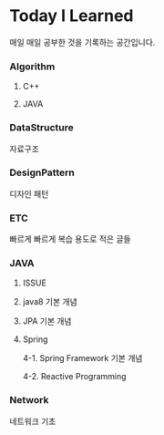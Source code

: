 # Today I Learned
매일 매일 공부한 것을 기록하는 공간입니다.

### Algorithm
1. C++

2. JAVA

### DataStructure
자료구조

### DesignPattern
디자인 패턴 

### ETC
빠르게 빠르게 복습 용도로 적은 글들

### JAVA
1. ISSUE
    
2. java8 기본 개념
    
3. JPA 기본 개념

4. Spring

    4-1. Spring Framework 기본 개념
    
    4-2. Reactive Programming
    
### Network
네트워크 기초


